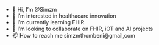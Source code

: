 - 👋 Hi, I’m @Simzm
- 👀 I’m interested in healthacare innovation  
- 🌱 I’m currently learning FHIR.
- 💞️ I’m looking to collaborate on FHIR, iOT and AI projects
- 📫 How to reach me simzmthombeni@gmail,com

<!---
Simzm/Simzm is a ✨ special ✨ repository because its `README.md` (this file) appears on your GitHub profile.
You can click the Preview link to take a look at your changes.
--->
